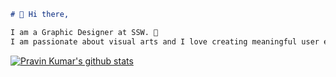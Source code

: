 ```markdown
# 👋 Hi there,

I am a Graphic Designer at SSW. 🎨  
I am passionate about visual arts and I love creating meaningful user experiences. ✨
```
[![Pravin Kumar's github stats](https://github-readme-stats.vercel.app/api?username=PravinKumar&theme=dark)](https://github.com/PravinKumar/github-readme-stats)
